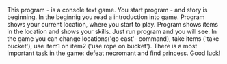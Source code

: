 This program - is a console text game.
You start program - and story is beginning.
In the beginnig you read a introduction into game.
Program shows your current location, where you start to play.
Program shows items in the location and shows your skills.
Just run program and you will see.
In the game you can change locations('go east'- command), take items ('take bucket'), use item1 on item2 ('use rope on bucket').
There is a most important task in the game: defeat necromant and find princess.
Good luck!